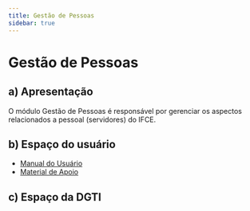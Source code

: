 ```yaml
---
title: Gestão de Pessoas
sidebar: true
---
```


# Gestão de Pessoas

## a) Apresentação

O módulo Gestão de Pessoas é responsável por gerenciar os aspectos relacionados a pessoal (servidores) do IFCE.
## b) Espaço do usuário

* [Manual do Usuário](/rotas/suap/models/suap_rh_manual.html)
* [Material de Apoio]()

## c) Espaço da DGTI